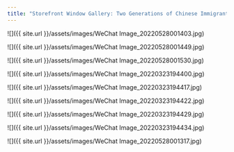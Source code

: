 ```yaml
---
title: "Storefront Window Gallery: Two Generations of Chinese Immigrants (03.23.2022)"
---
```


![]({{ site.url }}/assets/images/WeChat Image_20220528001403.jpg)

![]({{ site.url }}/assets/images/WeChat Image_20220528001449.jpg)

![]({{ site.url }}/assets/images/WeChat Image_20220528001530.jpg)

![]({{ site.url }}/assets/images/WeChat Image_20220323194400.jpg)

![]({{ site.url }}/assets/images/WeChat Image_20220323194417.jpg)

![]({{ site.url }}/assets/images/WeChat Image_20220323194422.jpg)

![]({{ site.url }}/assets/images/WeChat Image_20220323194429.jpg)

![]({{ site.url }}/assets/images/WeChat Image_20220323194434.jpg)

![]({{ site.url }}/assets/images/WeChat Image_20220528001317.jpg)

